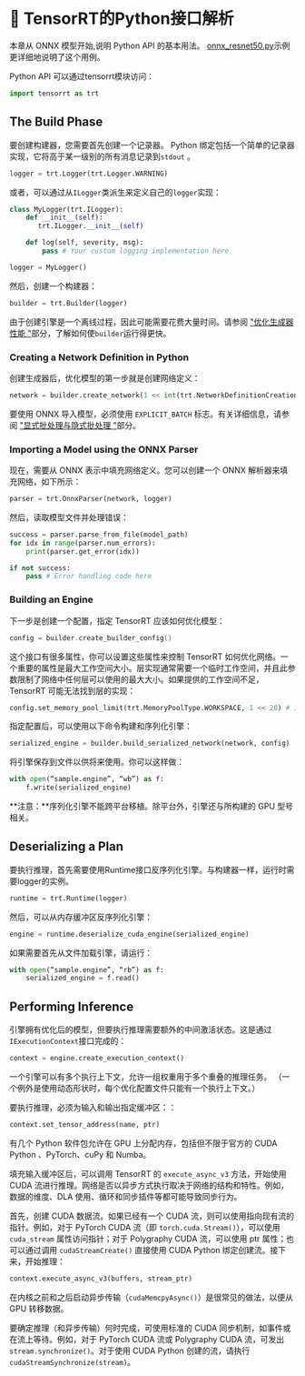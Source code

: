 # 🦊 TensorRT的Python接口解析

本章从 ONNX 模型开始,说明 Python API 的基本用法。 [onnx\_resnet50.py](https://github.com/NVIDIA/TensorRT/blob/main/samples/python/introductory\_parser\_samples/onnx\_resnet50.py)示例更详细地说明了这个用例。

Python API 可以通过tensorrt模块访问：

```python
import tensorrt as trt
```

## The Build Phase

要创建构建器，您需要首先创建一个记录器。 Python 绑定包括一个简单的记录器实现，它将高于某一级别的所有消息记录到`stdout` 。

```python
logger = trt.Logger(trt.Logger.WARNING)
```

或者，可以通过从`ILogger`类派生来定义自己的`logger`实现：

```python
class MyLogger(trt.ILogger):
    def __init__(self):
       trt.ILogger.__init__(self)

    def log(self, severity, msg):
        pass # Your custom logging implementation here

logger = MyLogger()
```

然后，创建一个构建器：

```python
builder = trt.Builder(logger)
```

由于创建引擎是一个离线过程，因此可能需要花费大量时间。请参阅 ["优化生成器性能 "](https://docs.nvidia.com/deeplearning/tensorrt/archives/tensorrt-861/developer-guide/index.html#opt-builder-perf)部分，了解如何使`builder`运行得更快。

### Creating a Network Definition in Python

创建生成器后，优化模型的第一步就是创建网络定义：

```python
network = builder.create_network(1 << int(trt.NetworkDefinitionCreationFlag.EXPLICIT_BATCH))
```

要使用 ONNX 导入模型，必须使用 `EXPLICIT_BATCH` 标志。有关详细信息，请参阅 ["显式批处理与隐式批处理 "](https://docs.nvidia.com/deeplearning/tensorrt/archives/tensorrt-861/developer-guide/index.html#explicit-implicit-batch)部分。

### Importing a Model using the ONNX Parser

现在，需要从 ONNX 表示中填充网络定义。您可以创建一个 ONNX 解析器来填充网络，如下所示：

```python
parser = trt.OnnxParser(network, logger)
```

然后，读取模型文件并处理错误：

```python
success = parser.parse_from_file(model_path)
for idx in range(parser.num_errors):
    print(parser.get_error(idx))

if not success:
    pass # Error handling code here
```

### Building an Engine

下一步是创建一个配置，指定 TensorRT 应该如何优化模型：

```cpp
config = builder.create_builder_config()
```

这个接口有很多属性，你可以设置这些属性来控制 TensorRT 如何优化网络。一个重要的属性是最大工作空间大小。层实现通常需要一个临时工作空间，并且此参数限制了网络中任何层可以使用的最大大小。如果提供的工作空间不足，TensorRT 可能无法找到层的实现：

```python
config.set_memory_pool_limit(trt.MemoryPoolType.WORKSPACE, 1 << 20) # 1 MiB
```

指定配置后，可以使用以下命令构建和序列化引擎：

```python
serialized_engine = builder.build_serialized_network(network, config)
```

将引擎保存到文件以供将来使用。你可以这样做：

```python
with open(“sample.engine”, “wb”) as f:
    f.write(serialized_engine)
```

**注意：**序列化引擎不能跨平台移植。除平台外，引擎还与所构建的 GPU 型号相关。

## Deserializing a Plan

要执行推理，首先需要使用Runtime接口反序列化引擎。与构建器一样，运行时需要logger的实例。

```python
runtime = trt.Runtime(logger)
```

然后，可以从内存缓冲区反序列化引擎：

```python
engine = runtime.deserialize_cuda_engine(serialized_engine)
```

如果需要首先从文件加载引擎，请运行：

```python
with open(“sample.engine”, “rb”) as f:
    serialized_engine = f.read()
```

## Performing Inference

引擎拥有优化后的模型，但要执行推理需要额外的中间激活状态。这是通过`IExecutionContext`接口完成的：

```python
context = engine.create_execution_context()
```

一个引擎可以有多个执行上下文，允许一组权重用于多个重叠的推理任务。 （一个例外是使用动态形状时，每个优化配置文件只能有一个执行上下文。）

要执行推理，必须为输入和输出指定缓冲区：：

```python
context.set_tensor_address(name, ptr)
```

有几个 Python 软件包允许在 GPU 上分配内存，包括但不限于官方的 CUDA Python 、PyTorch、cuPy 和 Numba。

填充输入缓冲区后，可以调用 TensorRT 的 `execute_async_v3` 方法，开始使用 CUDA 流进行推理。网络是否以异步方式执行取决于网络的结构和特性。例如，数据的维度、DLA 使用、循环和同步插件等都可能导致同步行为。

首先，创建 CUDA 数据流。如果已经有一个 CUDA 流，则可以使用指向现有流的指针。例如，对于 PyTorch CUDA 流（即 `torch.cuda.Stream()`），可以使用 `cuda_stream` 属性访问指针；对于 Polygraphy CUDA 流，可以使用 ptr 属性；也可以通过调用 `cudaStreamCreate()` 直接使用 CUDA Python 绑定创建流。接下来，开始推理：

```python
context.execute_async_v3(buffers, stream_ptr)
```

在内核之前和之后启动异步传输（`cudaMemcpyAsync()`）是很常见的做法，以便从 GPU 转移数据。

要确定推理（和异步传输）何时完成，可使用标准的 CUDA 同步机制，如事件或在流上等待。例如，对于 PyTorch CUDA 流或 Polygraphy CUDA 流，可发出 `stream.synchronize()`。对于使用 CUDA Python 创建的流，请执行 `cudaStreamSynchronize(stream)`。
